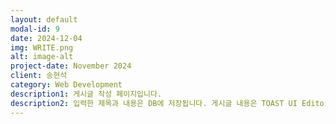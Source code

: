 ```yaml
---
layout: default
modal-id: 9
date: 2024-12-04
img: WRITE.png
alt: image-alt
project-date: November 2024
client: 송현석
category: Web Development
description1: 게시글 작성 페이지입니다.
description2: 입력한 제목과 내용은 DB에 저장됩니다. 게시글 내용은 TOAST UI Editor를 활용하여 편집할 수 있도록 구현하였습니다.
---
```

